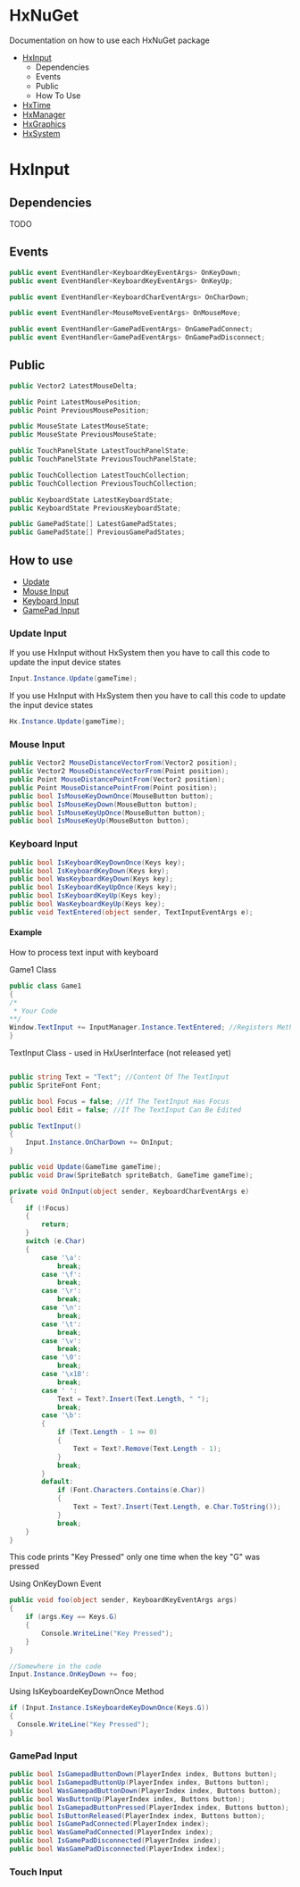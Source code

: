# HxNuGet
Documentation on how to use each HxNuGet package

- [HxInput](#hxinput)
  - Dependencies
  - Events
  - Public
  - How To Use
- [HxTime](#hxtime)
- [HxManager](#hxmanager)
- [HxGraphics](#hxgraphics)
- [HxSystem](#hxsystem)


# HxInput
## Dependencies
TODO

## Events
```csharp
public event EventHandler<KeyboardKeyEventArgs> OnKeyDown;
public event EventHandler<KeyboardKeyEventArgs> OnKeyUp;

public event EventHandler<KeyboardCharEventArgs> OnCharDown;

public event EventHandler<MouseMoveEventArgs> OnMouseMove;

public event EventHandler<GamePadEventArgs> OnGamePadConnect;
public event EventHandler<GamePadEventArgs> OnGamePadDisconnect;
```

## Public
```csharp
public Vector2 LatestMouseDelta;

public Point LatestMousePosition;
public Point PreviousMousePosition;

public MouseState LatestMouseState;
public MouseState PreviousMouseState;

public TouchPanelState LatestTouchPanelState;
public TouchPanelState PreviousTouchPanelState;

public TouchCollection LatestTouchCollection;
public TouchCollection PreviousTouchCollection;

public KeyboardState LatestKeyboardState;
public KeyboardState PreviousKeyboardState;

public GamePadState[] LatestGamePadStates;
public GamePadState[] PreviousGamePadStates;
```

## How to use
- [Update](#update-input)
- [Mouse Input](#mouse-input)
- [Keyboard Input](#keyboard-input)
- [GamePad Input](#gamepad-input)


### Update Input 
If you use HxInput without HxSystem then you have to call this code to update the input device states
```csharp
Input.Instance.Update(gameTime);
```

If you use HxInput with HxSystem then you have to call this code to update the input device states
```csharp
Hx.Instance.Update(gameTime);
```

### Mouse Input

```csharp
public Vector2 MouseDistanceVectorFrom(Vector2 position);
public Vector2 MouseDistanceVectorFrom(Point position);
public Point MouseDistancePointFrom(Vector2 position);
public Point MouseDistancePointFrom(Point position);
public bool IsMouseKeyDownOnce(MouseButton button);
public bool IsMouseKeyDown(MouseButton button);
public bool IsMouseKeyUpOnce(MouseButton button);
public bool IsMouseKeyUp(MouseButton button);
```

### Keyboard Input

```csharp
public bool IsKeyboardKeyDownOnce(Keys key);
public bool IsKeyboardKeyDown(Keys key);
public bool WasKeyboardKeyDown(Keys key);
public bool IsKeyboardKeyUpOnce(Keys key);
public bool IsKeyboardKeyUp(Keys key);
public bool WasKeyboardKeyUp(Keys key);
public void TextEntered(object sender, TextInputEventArgs e);
```

#### Example
How to process text input with keyboard


Game1 Class
```csharp
public class Game1
{
/*
 * Your Code
**/
Window.TextInput += InputManager.Instance.TextEntered; //Registers Methode To TextInput Event
}
```

TextInput Class - used in HxUserInterface (not released yet)
```csharp

public string Text = "Text"; //Content Of The TextInput
public SpriteFont Font;

public bool Focus = false; //If The TextInput Has Focus
public bool Edit = false; //If The TextInput Can Be Edited

public TextInput()
{
    Input.Instance.OnCharDown += OnInput;
}

public void Update(GameTime gameTime);
public void Draw(SpriteBatch spriteBatch, GameTime gameTime);

private void OnInput(object sender, KeyboardCharEventArgs e)
{
    if (!Focus)
    {
        return;
    }
    switch (e.Char)
    {
        case '\a':
            break;
        case '\f':
            break;
        case '\r':
            break;
        case '\n':
            break;
        case '\t':
            break;
        case '\v':
            break;
        case '\0':
            break;
        case '\x1B':
            break;
        case ' ':
            Text = Text?.Insert(Text.Length, " ");
            break;
        case '\b':
        {
            if (Text.Length - 1 >= 0)
            {
                Text = Text?.Remove(Text.Length - 1);
            }
            break;
        }
        default:
            if (Font.Characters.Contains(e.Char))
            {
                Text = Text?.Insert(Text.Length, e.Char.ToString());
            }
            break;
    }
}
````


This code prints "Key Pressed" only one time when the key "G" was pressed

Using OnKeyDown Event
```csharp
public void foo(object sender, KeyboardKeyEventArgs args)
{
    if (args.Key == Keys.G)
    {
        Console.WriteLine("Key Pressed");
    }
}

//Somewhere in the code
Input.Instance.OnKeyDown += foo;
```

Using IsKeyboardeKeyDownOnce Method
```csharp
if (Input.Instance.IsKeyboardeKeyDownOnce(Keys.G))
{
  Console.WriteLine("Key Pressed");
}
```

### GamePad Input

```csharp
public bool IsGamepadButtonDown(PlayerIndex index, Buttons button);
public bool IsGamepadButtonUp(PlayerIndex index, Buttons button);
public bool WasGamepadButtonDown(PlayerIndex index, Buttons button);
public bool WasButtonUp(PlayerIndex index, Buttons button);
public bool IsGamepadButtonPressed(PlayerIndex index, Buttons button);
public bool IsButtonReleased(PlayerIndex index, Buttons button);
public bool IsGamePadConnected(PlayerIndex index);
public bool WasGamePadConnected(PlayerIndex index);
public bool IsGamePadDisconnected(PlayerIndex index);
public bool WasGamePadDisconnected(PlayerIndex index);
```

### Touch Input
